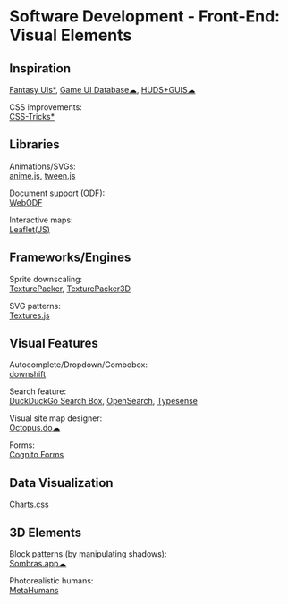 # Software Development - Front-End: Visual Elements

## Inspiration

[Fantasy UIs*](https://www.pushing-pixels.org/fui/),
[Game UI Database☁](https://www.gameuidatabase.com/), 
[HUDS+GUIS☁](https://www.hudsandguis.com/)

CSS improvements:  
[CSS-Tricks*](https://css-tricks.com/)

## Libraries

Animations/SVGs:  
[anime.js](https://animejs.com/),
[tween.js](https://github.com/sole/tween.js)

Document support (ODF):  
[WebODF](https://webodf.org/)

Interactive maps:  
[Leaflet(JS)](https://leafletjs.com/)

## Frameworks/Engines

Sprite downscaling:  
[TexturePacker](https://www.codeandweb.com/texturepacker),
[TexturePacker3D](https://www.codeandweb.com/texturepacker3d)

SVG patterns:  
[Textures.js](https://riccardoscalco.it/textures/)


## Visual Features

Autocomplete/Dropdown/Combobox:  
[downshift](https://github.com/downshift-js/downshift)

Search feature:  
[DuckDuckGo Search Box](https://duckduckgo.com/search_box),
[OpenSearch](https://github.com/dewitt/opensearch),
[Typesense](https://typesense.org/)

Visual site map designer:  
[Octopus.do☁](https://octopus.do/)

Forms:  
[Cognito Forms](https://www.cognitoforms.com/)

## Data Visualization

[Charts.css](https://chartscss.org/)

## 3D Elements

Block patterns (by manipulating shadows):  
[Sombras.app☁](https://sombras.app/)

Photorealistic humans:  
[MetaHumans](https://www.unrealengine.com/en-US/digital-humans)
